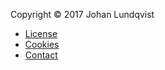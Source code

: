 Copyright &copy; 2017 Johan Lundqvist

* [License](license)
* [Cookies](cookies)
* [Contact](contact)
